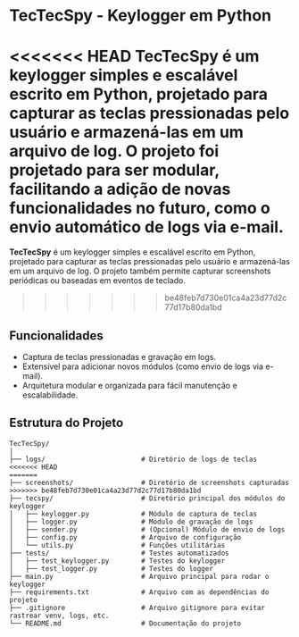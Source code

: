 # TecTecSpy - Keylogger em Python

<<<<<<< HEAD
**TecTecSpy** é um keylogger simples e escalável escrito em Python, projetado para capturar as teclas pressionadas pelo usuário e armazená-las em um arquivo de log. O projeto foi projetado para ser modular, facilitando a adição de novas funcionalidades no futuro, como o envio automático de logs via e-mail.
=======
**TecTecSpy** é um keylogger simples e escalável escrito em Python, projetado para capturar as teclas pressionadas pelo usuário e armazená-las em um arquivo de log. O projeto também permite capturar screenshots periódicas ou baseadas em eventos de teclado.
>>>>>>> be48feb7d730e01ca4a23d77d2c77d17b80da1bd

## Funcionalidades

- Captura de teclas pressionadas e gravação em logs.
- Extensível para adicionar novos módulos (como envio de logs via e-mail).
- Arquitetura modular e organizada para fácil manutenção e escalabilidade.

## Estrutura do Projeto

```plaintext
TecTecSpy/
│
├── logs/                        # Diretório de logs de teclas
<<<<<<< HEAD
=======
├── screenshots/                 # Diretório de screenshots capturadas
>>>>>>> be48feb7d730e01ca4a23d77d2c77d17b80da1bd
├── tecspy/                      # Diretório principal dos módulos do keylogger
│   ├── keylogger.py             # Módulo de captura de teclas
│   ├── logger.py                # Módulo de gravação de logs
│   ├── sender.py                # (Opcional) Módulo de envio de logs
│   ├── config.py                # Arquivo de configuração
│   └── utils.py                 # Funções utilitárias
├── tests/                       # Testes automatizados
│   ├── test_keylogger.py        # Testes do keylogger
│   ├── test_logger.py           # Testes do logger
├── main.py                      # Arquivo principal para rodar o keylogger
├── requirements.txt             # Arquivo com as dependências do projeto
├── .gitignore                   # Arquivo gitignore para evitar rastrear venv, logs, etc.
└── README.md                    # Documentação do projeto

